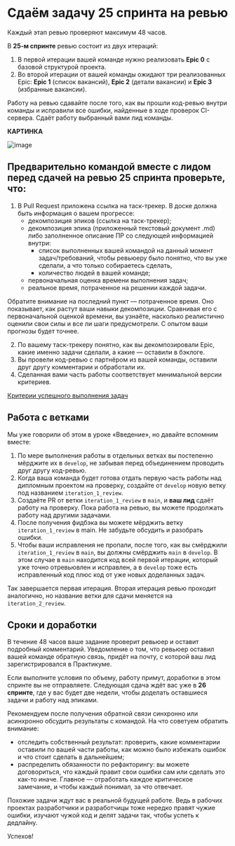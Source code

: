 # Сдаём задачу 25 спринта на ревью

Каждый этап ревью проверяют максимум 48 часов.

В **25-м спринте** ревью состоит из двух итераций:

1. В первой итерации вашей команде нужно реализовать **Epic 0** с базовой структурой проекта.
2. Во второй итерации от вашей команды ожидают три реализованных Epic: **Epic 1** (список вакансий), **Epic 2** (детали вакансии) и **Epic 3** (избранные вакансии).

Работу на ревью сдавайте после того, как вы прошли код-ревью внутри команды и исправили все ошибки, найденные в ходе проверок CI-сервера. Сдаёт работу выбранный вами лид команды.

**КАРТИНКА**

![image](https://pictures.s3.yandex.net:443/resources/karta_10Komandnyi_etap_1693939578.png)

## Предварительно командой вместе с лидом перед сдачей на ревью 25 спринта проверьте, что:

1. В Pull Request приложена ссылка на таск-трекер. В доске должна быть информация о вашем прогрессе:
    - декомпозиция эпиков (ссылка на таск-трекер);
    - декомпозиция эпика (приложенный текстовый документ .md) либо заполненное описание ПР со следующей информацией внутри:
        - список выполненных вашей командой на данный момент задач/требований, чтобы ревьюеру было понятно, что вы уже сделали, а что только собираетесь сделать,
        - количество людей в вашей команде;
    - первоначальная оценка времени выполнения задач;
    - реальное время, потраченное на решении каждой задачи.

Обратите внимание на последний пункт — потраченное время. Оно показывает, как растут ваши навыки декомпозиции. Сравнивая его с первоначальной оценкой времени, вы узнаёте, насколько реалистично оценили свои силы и все ли шаги предусмотрели. С опытом ваши прогнозы будет точнее.

2. По вашему таск-трекеру понятно, как вы декомпозировали Epic, какие именно задачи сделали, а какие — оставили в бэклоге.
3. Вы провели код-ревью с партнёром из вашей команды, оставили друг другу комментарии и обработали их.
4. Сделанная вами часть работы соответствует минимальной версии критериев.

[Критерии успешного выполнения задач](https://practicum.yandex.ru/learn/android-developer/courses/3c1a4188-1f72-4507-b765-3eea312f7d1c/sprints/179752/topics/9c732ad3-7f79-4616-bd20-b93265b9108f/lessons/b9538079-e972-44e5-9aea-56eaaa920022/)

## Работа с ветками

Мы уже говорили об этом в уроке «Введение», но давайте вспомним вместе:

1. По мере выполнения работы в отдельных ветках вы постепенно мёрджите их в `develop`, не забывая перед объединением проводить друг другу код-ревью.
2. Когда ваша команда будет готова отдать первую часть работы над дипломным проектом на проверку, создайте от `develop` новую ветку под названием `iteration_1_review`.
3. Создаёте PR от ветки `iteration_1_review` в `main`, и **ваш лид** сдаёт работу на проверку. Пока работа на ревью, вы можете продолжать работу над другими задачами.
4. После получения фидбэка вы можете мёрджить ветку `iteration_1_review` в main. Не забудьте обсудить и разобрать ошибки.
5. Чтобы ваши исправления не пропали, после того, как вы смёрджили `iteration_1_review` в `main`, вы должны смёрджить `main` в `develop`. В этом случае в `main` находится код всей первой итерации, который уже точно отревьювлен и исправлен, а в `develop` тоже есть исправленный код плюс код от уже новых доделанных задач.

Так завершается первая итерация. Вторая итерация ревью проходит аналогично, но название ветки для сдачи меняется на `iteration_2_review`.

## Сроки и доработки

В течение 48 часов ваше задание проверит ревьюер и оставит подробный комментарий. Уведомление о том, что ревьюер оставил вашей команде обратную связь, придёт на почту, с которой ваш лид зарегистрировался в Практикуме.

Если выполните условия по объему, работу примут, доработки в этом спринте вы не отправляете. Следующая сдача ждёт вас уже в **26 спринте**, где у вас будет две недели, чтобы доделать оставшиеся задачи и работу над эпиками.

Рекомендуем после получения обратной связи синхронно или асинхронно обсудить результаты с командой. На что советуем обратить внимание:

- отследить собственный результат: проверить, какие комментарии оставили по вашей части работы, как можно было избежать ошибок и что стоит сделать в дальнейшем;
- распределить обязанности по рефакторингу: вы можете договориться, что каждый правит свои ошибки сам или сделать это как-то иначе. Главное — отработать каждое критическое замечание, и чтобы каждый понимал, за что отвечает.

Похожие задачи ждут вас в реальной будущей работе. Ведь в рабочих проектах разработчики и разработчицы тоже нередко правят чужие ошибки, изучают чужой код и делят задачи так, чтобы успеть к дедлайну.

Успехов!
